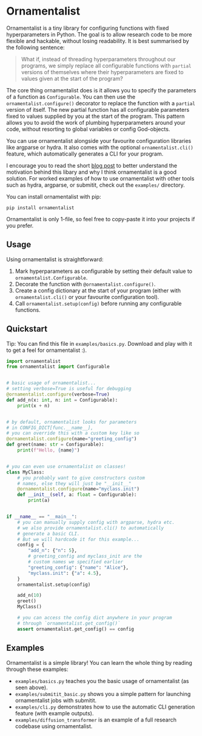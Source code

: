 # Ornamentalist

Ornamentalist is a tiny library for configuring functions with fixed hyperparameters in Python. The goal is to allow research code to be more flexible and hackable, without losing readability. It is best summarised by the following sentence:

> What if, instead of threading hyperparameters throughout our programs, we simply replace all configurable functions with `partial` versions of themselves where their hyperparameters are fixed to values given at the start of the program?

The core thing ornamentalist does is it allows you to specify the parameters of a function as `Configurable`. You can then use the `ornamentalist.configure()` decorator to replace the function with a `partial` version of itself. The new partial function has all configurable parameters fixed to values supplied by you at the start of the program. This pattern allows you to avoid the work of plumbing hyperparameters around your code, without resorting to global variables or config God-objects.

You can use ornamentalist alongside your favourite configuration libraries like argparse or hydra. It also comes with the optional `ornamentalist.cli()` feature, which automatically generates a CLI for your program.

I encourage you to read the short [blog post](https://charl-ai.github.io/blog/args) to better understand the motivation behind this libary and why I think ornamentalist is a good solution. For worked examples of how to use ornamentalist with other tools such as hydra, argparse, or submitit, check out the `examples/` directory.

You can install ornamentalist with pip:

```
pip install ornamentalist
```

Ornamentalist is only 1-file, so feel free to copy-paste it into your projects if you prefer.

## Usage

Using ornamentalist is straightforward:

1. Mark hyperparameters as configurable by setting their default value to `ornamentalist.Configurable`.
2. Decorate the function with `@ornamentalist.configure()`.
3. Create a config dictionary at the start of your program (either with `ornamentalist.cli()` or your favourite configuration tool).
4. Call `ornamentalist.setup(config)` before running any configurable functions.

## Quickstart

Tip: You can find this file in `examples/basics.py`. Download and play with it to get a feel for ornamentalist :).

```python
import ornamentalist
from ornamentalist import Configurable


# basic usage of ornamentalist...
# setting verbose=True is useful for debugging
@ornamentalist.configure(verbose=True)
def add_n(x: int, n: int = Configurable):
    print(x + n)


# by default, ornamentalist looks for parameters
# in CONFIG_DICT[func.__name__],
# you can override this with a custom key like so
@ornamentalist.configure(name="greeting_config")
def greet(name: str = Configurable):
    print(f"Hello, {name}")


# you can even use ornamentalist on classes!
class MyClass:
    # you probably want to give constructors custom
    # names, else they will just be "__init__"
    @ornamentalist.configure(name="myclass.init")
    def __init__(self, a: float = Configurable):
        print(a)


if __name__ == "__main__":
    # you can manually supply config with argparse, hydra etc.
    # we also provide ornamentalist.cli() to automatically
    # generate a basic CLI.
    # But we will hardcode it for this example...
    config = {
        "add_n": {"n": 5},
        # greeting_config and myclass_init are the
        # custom names we specified earlier
        "greeting_config": {"name": "Alice"},
        "myclass.init": {"a": 4.5},
    }
    ornamentalist.setup(config)

    add_n(10)
    greet()
    MyClass()

    # you can access the config dict anywhere in your program
    # through `ornamentalist.get_config()`
    assert ornamentalist.get_config() == config
```

## Examples

Ornamentalist is a simple library! You can learn the whole thing by reading through these examples:

- `examples/basics.py` teaches you the basic usage of ornamentalist (as seen above).
- `examples/submitit_basic.py` shows you a simple pattern for launching ornamentalist jobs with submitit.
- `examples/cli.py` demonstrates how to use the automatic CLI generation feature (with example outputs).
- `examples/diffusion_transformer` is an example of a full research codebase using ornamentalist.
